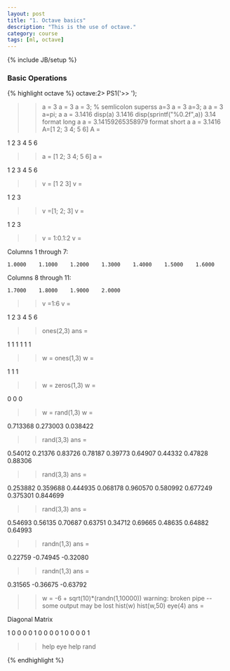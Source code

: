 ```yaml
---
layout: post
title: "1. Octave basics"
description: "This is the use of octave."
category: course
tags: [ml, octave]
---
```

{% include JB/setup %}

### Basic Operations

{% highlight octave %}
octave:2>  PS1('>> ');
>> a = 3
a =  3
>> a = 3; % semlicolon superss
>> a=3
a =  3
>> a=3;
>> a
a =  3
>> a=pi;
>> a
a =  3.1416
>> disp(a)
 3.1416
>> disp(sprintf("%0.2f",a))
3.14
>> format long
>> a
a =  3.14159265358979
>> format short
>> a
a =  3.1416
>> A=[1 2; 3 4; 5 6]
A =

   1   2
   3   4
   5   6

>> a = [1 2;
> 3 4;
> 5 6]
a =

   1   2
   3   4
   5   6

>> v = [1 2 3]
v =

   1   2   3

>> v =[1; 2; 3]
v =

   1
   2
   3

>> v = 1:0.1:2
v =

 Columns 1 through 7:

    1.0000    1.1000    1.2000    1.3000    1.4000    1.5000    1.6000

 Columns 8 through 11:

    1.7000    1.8000    1.9000    2.0000

>> v =1:6
v =

   1   2   3   4   5   6

>> ones(2,3)
ans =

   1   1   1
   1   1   1

>> w = ones(1,3)
w =

   1   1   1

>> w = zeros(1,3)
w =

   0   0   0

>> w = rand(1,3)
w =

   0.713368   0.273003   0.038422

>> rand(3,3)
ans =

   0.54012   0.21376   0.83726
   0.78187   0.39773   0.64907
   0.44332   0.47828   0.88306

>> rand(3,3)
ans =

   0.253882   0.359688   0.444935
   0.068178   0.960570   0.580992
   0.677249   0.375301   0.844699

>> rand(3,3)
ans =

   0.54693   0.56135   0.70687
   0.63751   0.34712   0.69665
   0.48635   0.64882   0.64993

>> randn(1,3)
ans =

   0.22759  -0.74945  -0.32080

>> randn(1,3)
ans =

   0.31565  -0.36675  -0.63792

>> w = -6 + sqrt(10)*(randn(1,10000))
warning: broken pipe -- some output may be lost
>> hist(w)
>> hist(w,50)
>> eye(4)
ans =

Diagonal Matrix

   1   0   0   0
   0   1   0   0
   0   0   1   0
   0   0   0   1

>> help eye
>> help rand
>> 
{% endhighlight %}